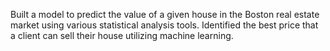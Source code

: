 Built a model to predict the value of a given house in the Boston real estate market using various statistical analysis tools. Identified the best price that a client can sell their house utilizing machine learning.
